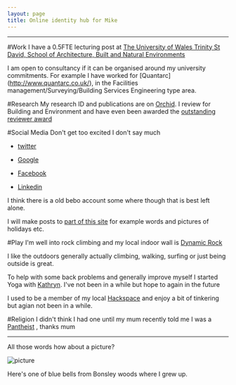 ```yaml
---
layout: page
title: Online identity hub for Mike
---
```

-------

#Work
I have a 0.5FTE lecturing post at [The University of Wales Trinity St David, School of Architecture, Built and Natural Environments](http://www.uwtsd.ac.uk/built-natural-environment/)

I am open to consultancy if it can be organised around my university commitments. For example I have worked for [Quantarc] (http://www.quantarc.co.uk/), in the Facilities management/Surveying/Building Services Engineering type area.


#Research
My research ID and publications are on [Orchid](http://orcid.org/0000-0002-4417-7903). 
I review for Building and Environment and have even been awarded the [outstanding reviewer award](http://www.reviewerrecognition.elsevier.com/recognition/index?key=1B4517F5E6377160A002F298890F30D874C69BE883FDE66EA24A772F30FED96E)

#Social Media
Don't get too excited I don't say much

* [twitter](https://twitter.com/Mikeybarcly)

* [Google](https://plus.google.com/+MichaelBarclayongoogle/)

* [Facebook](https://www.facebook.com/michael.barclay.7121)

* [Linkedin](uk.linkedin.com/in/MichaelBarclayatlinkedin)

I think there is a old bebo account some where though that is best left alone.

I will make posts to [part of this site](/posts) for example words and pictures of holidays etc.

#Play
I'm well into rock climbing and my local indoor wall is [Dynamic Rock](http://www.dynamicrock.co.uk/)

I like the outdoors generally actually climbing, walking, surfing or just being outside is great.

To help with some back problems and generally improve myself I started Yoga with [Kathryn](https://www.facebook.com/Yoga.with.Kathryn). I've not been in a while but hope to again in the future


I used to be a member of my local [Hackspace](http://swansea.hackspace.org.uk/) and enjoy a bit of tinkering but agian not been in a while.

#Religion
I didn't think I had one until my mum recently told me I was a [Pantheist](https://en.wikipedia.org/wiki/Pantheism) , thanks mum

-----

All those words how about a picture? 

![picture](https://dl.dropboxusercontent.com/s/qai2l74sg5e2pzx/2011-04-23%2016.00.48.jpg?dl=0)

Here's one of blue bells from Bonsley woods where I grew up.
